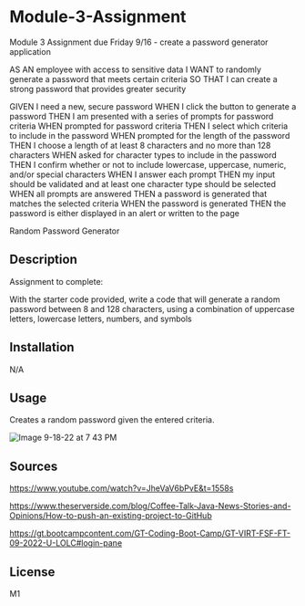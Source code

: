 # Module-3-Assignment
Module 3 Assignment due Friday 9/16 - create a password generator application

AS AN employee with access to sensitive data
I WANT to randomly generate a password that meets certain criteria
SO THAT I can create a strong password that provides greater security

GIVEN I need a new, secure password
WHEN I click the button to generate a password
THEN I am presented with a series of prompts for password criteria
WHEN prompted for password criteria
THEN I select which criteria to include in the password
WHEN prompted for the length of the password
THEN I choose a length of at least 8 characters and no more than 128 characters
WHEN asked for character types to include in the password
THEN I confirm whether or not to include lowercase, uppercase, numeric, and/or special characters
WHEN I answer each prompt
THEN my input should be validated and at least one character type should be selected
WHEN all prompts are answered
THEN a password is generated that matches the selected criteria
WHEN the password is generated
THEN the password is either displayed in an alert or written to the page

Random Password Generator 

## Description

Assignment to complete:

With the starter code provided, write a code that will generate a random password between 8 and 128 characters, using a combination of uppercase letters, lowercase letters, numbers, and symbols


## Installation

N/A

## Usage

Creates a random password given the entered criteria. 

![Image 9-18-22 at 7 43 PM](https://user-images.githubusercontent.com/112831268/190933432-066ed809-4e07-4bdd-b542-727a7edf8af2.jpeg)



## Sources

https://www.youtube.com/watch?v=JheVaV6bPvE&t=1558s

https://www.theserverside.com/blog/Coffee-Talk-Java-News-Stories-and-Opinions/How-to-push-an-existing-project-to-GitHub

https://gt.bootcampcontent.com/GT-Coding-Boot-Camp/GT-VIRT-FSF-FT-09-2022-U-LOLC#login-pane

## License

M1
